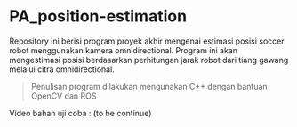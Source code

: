 # PA_position-estimation
Repository ini berisi program proyek akhir mengenai estimasi posisi soccer robot menggunakan kamera omnidirectional.
Program ini akan mengestimasi posisi berdasarkan perhitungan jarak robot dari tiang gawang melalui citra omnidirectional.

> Penulisan program dilakukan mengunakan C++ dengan bantuan OpenCV dan ROS

Video bahan uji coba : (to be continue)
